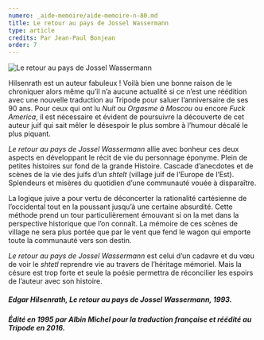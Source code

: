 ```yaml
---
numero: _aide-memoire/aide-memoire-n-80.md
title: Le retour au pays de Jossel Wassermann
type: article
credits: Par Jean-Paul Bonjean
order: 7
---
```

![Le retour au pays de Jossel Wassermann](/assets/uploads/am-80-le-retour-au-pays-de-jossel-wassermann.jpg)

Hilsenrath est un auteur fabuleux ! Voilà bien une bonne raison de le chroniquer alors même qu’il n’a aucune actualité si ce n’est une réédition avec une nouvelle traduction au Tripode pour saluer l’anniversaire de ses 90 ans. Pour ceux qui ont lu _Nuit_ ou _Orgasme à Moscou_ ou encore _Fuck America_, il est nécessaire et évident de poursuivre la découverte de cet auteur juif qui sait mêler le désespoir le plus sombre à l’humour décalé le plus piquant.

_Le retour au pays de Jossel Wassermann_ allie avec bonheur ces deux aspects en développant le récit de vie du personnage éponyme. Plein de petites histoires sur fond de la grande Histoire. Cascade d’anecdotes et de scènes de la vie des juifs d’un _shtelt_ (village juif de l’Europe de l’Est). Splendeurs et misères du quotidien d’une communauté vouée à disparaître.

La logique juive a pour vertu de déconcerter la rationalité cartésienne de l’occidental tout en la poussant jusqu’à une certaine absurdité. Cette méthode prend un tour particulièrement émouvant si on la met dans la perspective historique que l’on connaît. La mémoire de ces scènes de village ne sera plus portée que par le vent que fend le wagon qui emporte toute la communauté vers son destin.

_Le retour au pays de Jossel Wassermann_ est celui d’un cadavre et du vœu de voir le _shtetl_ reprendre vie au travers de l’héritage mémoriel. Mais la césure est trop forte et seule la poésie permettra de réconcilier les espoirs de l’auteur avec son histoire.

##### Edgar Hilsenrath, _Le retour au pays de Jossel Wassermann_, 1993.

##### Édité en 1995 par Albin Michel pour la traduction française et réédité au Tripode en 2016.
